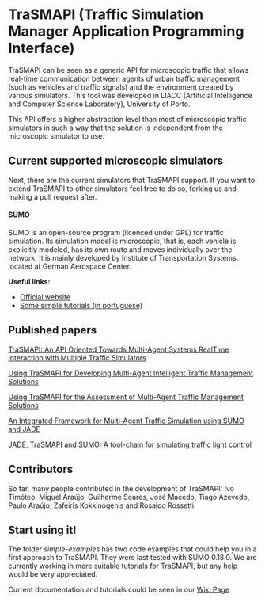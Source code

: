 # TraSMAPI (Traffic Simulation Manager Application Programming Interface)

TraSMAPI can be seen as a generic API for microscopic traffic that allows real-time communication between agents of urban traffic management (such as vehicles and traffic signals) and the environment created by various simulators. This tool was developed in LIACC (Artificial Intelligence and Computer Science Laboratory), University of Porto.

This API offers a higher abstraction level than most of microscopic traffic simulators in such a way that the solution is independent from the microscopic simulator to use.



## Current supported microscopic simulators

Next, there are the current simulators that TraSMAPI support. If you want to extend TraSMAPI to other simulators feel free to do so, forking us and making a pull request after.

#### SUMO
SUMO is an open-source program (licenced under GPL) for traffic simulation. Its simulation model is microscopic, that is, each vehicle is explicitly modeled, has its own route and moves individually over the network. It is mainly developed by Institute of Transportation Systems, located at German Aerospace Center.

**Useful links:**

* [Official website](http://www.sumo-sim.org)
* [Some simple tutorials (in portuguese)](http://www.galirows.com.br/meublog/blog/tag/sumo/)



## Published papers



[TraSMAPI: An API Oriented Towards Multi-Agent Systems RealTime Interaction with Multiple Traffic Simulators](http://www.cs.cmu.edu/~maraujo/papers/itsc10.pdf)

[Using TraSMAPI for Developing Multi-Agent Intelligent Traffic Management Solutions](http://link.springer.com/chapter/10.1007%2F978-3-642-19875-5_16)

[Using TraSMAPI for the Assessment of Multi-Agent Traffic Management Solutions](http://link.springer.com/article/10.1007%2Fs13748-012-0013-y)

[An Integrated Framework for Multi-Agent Traffic Simulation using SUMO and JADE](http://paginas.fe.up.pt/~niadr/PUBLICATIONS/2013/SUMO2013b.pdf)

[JADE, TraSMAPI and SUMO: A tool-chain for simulating traffic light control](http://agents.fel.cvut.cz/att2014/att2014_paper_16.pdf)

## Contributors
So far, many people contributed in the development of TraSMAPI: Ivo Timóteo, Miguel Araújo, Guilherme Soares, José Macedo, Tiago Azevedo, Paulo Araújo, Zafeiris Kokkinogenis and Rosaldo Rossetti.



## Start using it!
The folder *simple-examples* has two code examples that could help you in a first approach to TraSMAPI. They were last tested with SUMO 0.18.0. We are currently working in more suitable tutorials for TraSMAPI, but any help would be very appreciated.

Current documentation and tutorials could be seen in our [Wiki Page](https://github.com/tjiagoM/TraSMAPI/wiki)
